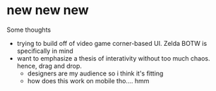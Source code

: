 # new new new

Some thoughts
- trying to build off of video game corner-based UI. Zelda BOTW is specifically in mind
- want to emphasize a thesis of interativity without too much chaos. hence, drag and drop.
  - designers are my audience so i think it's fitting
  - how does this work on mobile tho.... hmm 

